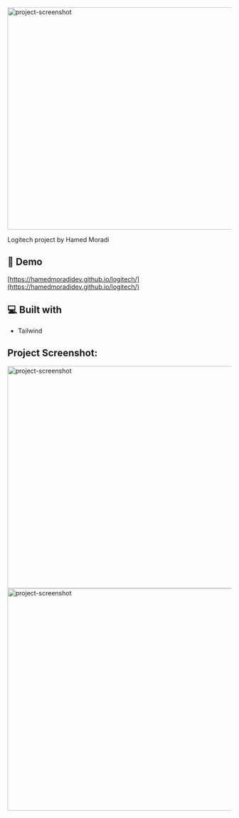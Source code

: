 <img src="https://github.com/user-attachments/assets/bc7c5e07-0074-4a91-8517-1ba49fb1089b" alt="project-screenshot" width="1000" height="500/">

<p id="description">Logitech project by Hamed Moradi</p>

<h2>🚀 Demo</h2>

[https://hamedmoradidev.github.io/logitech/](https://hamedmoradidev.github.io/logitech/)

<h2>💻 Built with</h2>

*   Tailwind


<h2>Project Screenshot:</h2>
<img src="https://github.com/user-attachments/assets/52042a34-6be8-4704-8742-c0666210dca5" alt="project-screenshot" width="1000" height="500/">
<img src="https://github.com/user-attachments/assets/b806ebf2-a782-46b4-8f13-3bb51d03d99f" alt="project-screenshot" width="1000" height="500/">

